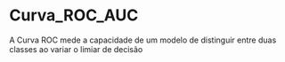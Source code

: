 # Curva_ROC_AUC
 A Curva ROC mede a capacidade de um modelo de distinguir entre duas classes ao variar o limiar de decisão
